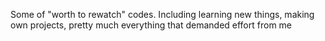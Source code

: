 Some of "worth to rewatch" codes. Including learning new things, making own projects, pretty much everything that demanded effort from me
